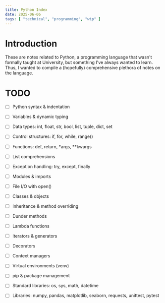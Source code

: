 ```yaml
---
title: Python Index
date: 2025-06-06
tags: [ "technical", "programming", "wip" ]
---
```


# Introduction

These are notes related to Python, a programming language that wasn't formally taught at University, but something
I've always wanted to learn. Thus, I wanted to compile a (hopefully) comprehensive plethora of notes on the language.

# TODO

* [ ] Python syntax & indentation
* [ ] Variables & dynamic typing
* [ ] Data types: int, float, str, bool, list, tuple, dict, set
* [ ] Control structures: if, for, while, range()
* [ ] Functions: def, return, \*args, \*\*kwargs
* [ ] List comprehensions
* [ ] Exception handling: try, except, finally
* [ ] Modules & imports
* [ ] File I/O with open()
* [ ] Classes & objects
* [ ] Inheritance & method overriding
* [ ] Dunder methods
* [ ] Lambda functions
* [ ] Iterators & generators
* [ ] Decorators
* [ ] Context managers
* [ ] Virtual environments (venv)
* [ ] pip & package management
* [ ] Standard libraries: os, sys, math, datetime
* [ ] Libraries: numpy, pandas, matplotlib, seaborn, requests, unittest, pytest



